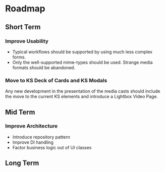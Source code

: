 # Roadmap

## Short Term

### Improve Usability

- Typical workflows should be supported by using much less complex forms.
- Only the well-supported mime-types should be used. Strange media formats should be abandoned.


### Move to KS Deck of Cards and KS Modals

Any new development in the presentation of the media casts should include the move to the current KS elements and introduce a Lightbox Video Page.


## Mid Term

### Improve Architecture

- Introduce repository pattern
- Improve DI handling
- Factor business logic out of UI classes


## Long Term

